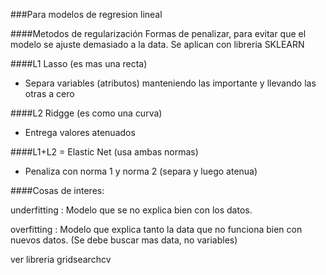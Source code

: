 ###Para modelos de regresion lineal

####Metodos de regularización
Formas de penalizar,  para evitar que el modelo se ajuste demasiado a la data.
Se aplican con libreria SKLEARN

####L1 Lasso (es mas una recta)
- Separa variables (atributos) manteniendo las importante y llevando las otras a cero

####L2 Ridgge  (es como una curva)
- Entrega valores atenuados

####L1+L2 = Elastic Net (usa ambas normas) 

- Penaliza con norma 1 y norma 2 (separa y luego atenua)

####Cosas de interes:

underfitting : Modelo que se no explica bien con los datos. 

overfitting : Modelo que explica tanto la data que no funciona bien con nuevos datos. (Se debe buscar mas data, no variables)

ver libreria gridsearchcv